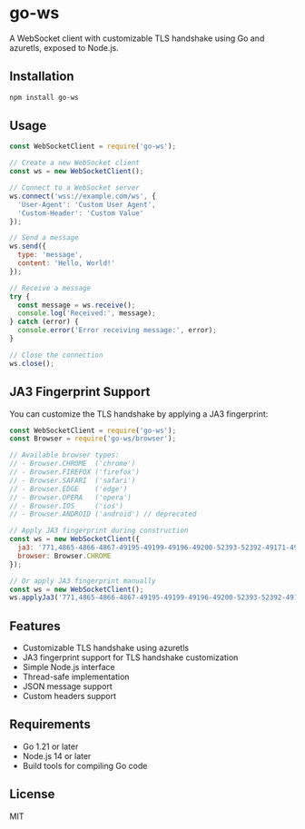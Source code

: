 # go-ws

A WebSocket client with customizable TLS handshake using Go and azuretls, exposed to Node.js.

## Installation

```bash
npm install go-ws
```

## Usage

```javascript
const WebSocketClient = require('go-ws');

// Create a new WebSocket client
const ws = new WebSocketClient();

// Connect to a WebSocket server
ws.connect('wss://example.com/ws', {
  'User-Agent': 'Custom User Agent',
  'Custom-Header': 'Custom Value'
});

// Send a message
ws.send({
  type: 'message',
  content: 'Hello, World!'
});

// Receive a message
try {
  const message = ws.receive();
  console.log('Received:', message);
} catch (error) {
  console.error('Error receiving message:', error);
}

// Close the connection
ws.close();
```

## JA3 Fingerprint Support

You can customize the TLS handshake by applying a JA3 fingerprint:

```javascript
const WebSocketClient = require('go-ws');
const Browser = require('go-ws/browser');

// Available browser types:
// - Browser.CHROME  ('chrome')
// - Browser.FIREFOX ('firefox')
// - Browser.SAFARI  ('safari')
// - Browser.EDGE    ('edge')
// - Browser.OPERA   ('opera')
// - Browser.IOS     ('ios')
// - Browser.ANDROID ('android') // deprecated

// Apply JA3 fingerprint during construction
const ws = new WebSocketClient({
  ja3: '771,4865-4866-4867-49195-49199-49196-49200-52393-52392-49171-49172-156-157-47-53,45-13-43-0-16-65281-51-18-11-27-35-23-10-5-17613-21,29-23-24-25-26,0',
  browser: Browser.CHROME
});

// Or apply JA3 fingerprint manually
const ws = new WebSocketClient();
ws.applyJa3('771,4865-4866-4867-49195-49199-49196-49200-52393-52392-49171-49172-156-157-47-53,45-13-43-0-16-65281-51-18-11-27-35-23-10-5-17613-21,29-23-24-25-26,0', Browser.CHROME);
```

## Features

- Customizable TLS handshake using azuretls
- JA3 fingerprint support for TLS handshake customization
- Simple Node.js interface
- Thread-safe implementation
- JSON message support
- Custom headers support

## Requirements

- Go 1.21 or later
- Node.js 14 or later
- Build tools for compiling Go code

## License

MIT 